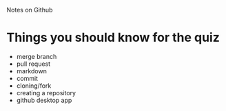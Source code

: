 Notes on Github

# Things you should know for the quiz

* merge branch
* pull request
* markdown
* commit
* cloning/fork
* creating a repository
* github desktop app
